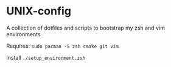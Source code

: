 # UNIX-config

A collection of dotfiles and scripts to bootstrap my zsh and vim environments

Requires: `sudo pacman -S zsh cmake git vim`

Install `./setup_environment.zsh`
